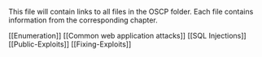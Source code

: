 This file will contain links to all files in the OSCP folder. Each file contains information from the corresponding chapter. 

[[Enumeration]]
[[Common web application attacks]]
[[SQL Injections]]
[[Public-Exploits]]
[[Fixing-Exploits]]

